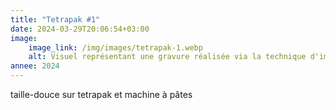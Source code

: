 ```yaml
---
title: "Tetrapak #1"
date: 2024-03-29T20:06:54+03:00
image:
    image_link: /img/images/tetrapak-1.webp
    alt: Visuel représentant une gravure réalisée via la technique d'impression en creux tetrapak.
annee: 2024
---
```

taille-douce sur tetrapak et machine à pâtes